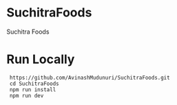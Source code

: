 # SuchitraFoods
 Suchitra Foods
# Run Locally
```
 https://github.com/AvinashMudunuri/SuchitraFoods.git
 cd SuchitraFoods
 npm run install
 npm run dev
```
